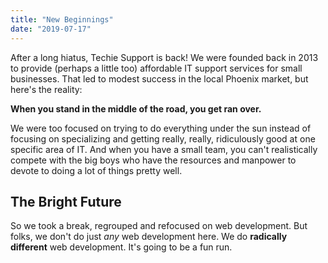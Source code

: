 ```yaml
---
title: "New Beginnings"
date: "2019-07-17"
---
```


After a long hiatus, Techie Support is back!  We were founded back in 2013 to provide (perhaps a little too) affordable IT support services for small businesses.  That led to modest success in the local Phoenix market, but here's the reality:

**When you stand in the middle of the road, you get ran over.**

We were too focused on trying to do everything under the sun instead of focusing on specializing and getting really, really, ridiculously good at one specific area of IT.  And when you have a small team, you can't realistically compete with the big boys who have the resources and manpower to devote to doing a lot of things pretty well.

## The Bright Future

So we took a break, regrouped and refocused on web development.  But folks, we don't do just *any* web development here.  We do **radically different** web development.  It's going to be a fun run.

